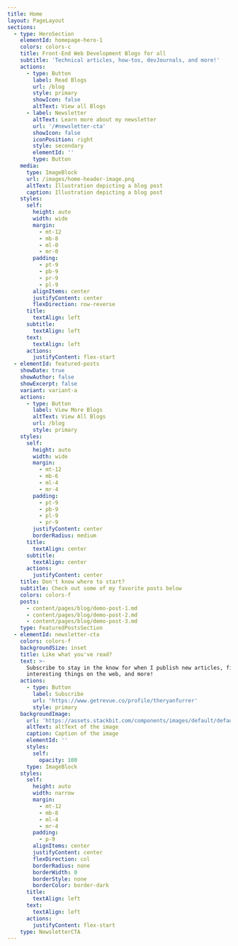 ```yaml
---
title: Home
layout: PageLayout
sections:
  - type: HeroSection
    elementId: homepage-hero-1
    colors: colors-c
    title: Front-End Web Development Blogs for all
    subtitle: 'Technical articles, how-tos, devJournals, and more!'
    actions:
      - type: Button
        label: Read Blogs
        url: /blog
        style: primary
        showIcon: false
        altText: View all Blogs
      - label: Newsletter
        altText: Learn more about my newsletter
        url: '/#newsletter-cta'
        showIcon: false
        iconPosition: right
        style: secondary
        elementId: ''
        type: Button
    media:
      type: ImageBlock
      url: /images/home-header-image.png
      altText: Illustration depicting a blog post
      caption: Illustration depicting a blog post
    styles:
      self:
        height: auto
        width: wide
        margin:
          - mt-12
          - mb-8
          - ml-0
          - mr-0
        padding:
          - pt-9
          - pb-9
          - pr-9
          - pl-9
        alignItems: center
        justifyContent: center
        flexDirection: row-reverse
      title:
        textAlign: left
      subtitle:
        textAlign: left
      text:
        textAlign: left
      actions:
        justifyContent: flex-start
  - elementId: featured-posts
    showDate: true
    showAuthor: false
    showExcerpt: false
    variant: variant-a
    actions:
      - type: Button
        label: View More Blogs
        altText: View All Blogs
        url: /blog
        style: primary
    styles:
      self:
        height: auto
        width: wide
        margin:
          - mt-12
          - mb-6
          - ml-4
          - mr-4
        padding:
          - pt-9
          - pb-9
          - pl-9
          - pr-9
        justifyContent: center
        borderRadius: medium
      title:
        textAlign: center
      subtitle:
        textAlign: center
      actions:
        justifyContent: center
    title: Don't know where to start?
    subtitle: Check out some of my favorite posts below
    colors: colors-f
    posts:
      - content/pages/blog/demo-post-1.md
      - content/pages/blog/demo-post-2.md
      - content/pages/blog/demo-post-3.md
    type: FeaturedPostsSection
  - elementId: newsletter-cta
    colors: colors-f
    backgroundSize: inset
    title: Like what you've read?
    text: >-
      Subscribe to stay in the know for when I publish new articles, find
      interesting things on the web, and more!
    actions:
      - type: Button
        label: Subscribe
        url: 'https://www.getrevue.co/profile/theryanfurrer'
        style: primary
    backgroundImage:
      url: 'https://assets.stackbit.com/components/images/default/default-image.png'
      altText: altText of the image
      caption: Caption of the image
      elementId: ''
      styles:
        self:
          opacity: 100
      type: ImageBlock
    styles:
      self:
        height: auto
        width: narrow
        margin:
          - mt-12
          - mb-8
          - ml-4
          - mr-4
        padding:
          - p-9
        alignItems: center
        justifyContent: center
        flexDirection: col
        borderRadius: none
        borderWidth: 0
        borderStyle: none
        borderColor: border-dark
      title:
        textAlign: left
      text:
        textAlign: left
      actions:
        justifyContent: flex-start
    type: NewsletterCTA
---
```

